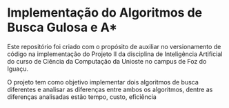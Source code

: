 # Implementação do Algoritmos de Busca Gulosa e A*
Este repositório foi criado com o propósito de auxiliar no versionamento de código na implementação do Projeto II da disciplina de Inteligência Artificial do curso de Ciência da Computação da Unioste no campus de Foz do Iguaçu.

O projeto tem como objetivo implementar dois algoritmos de busca diferentes e analisar as diferenças entre ambos os algoritmos, dentre as diferenças analisadas estão tempo, custo, eficiência